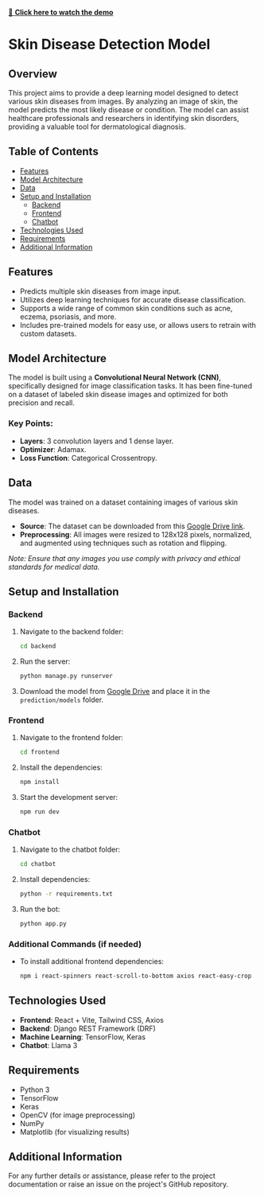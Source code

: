 [🎥 **Click here to watch the demo**](https://drive.google.com/file/d/1oOwJCeKk5FWWG3bFXaztnMBPR4a3Hn-m/view?usp=sharing)
# Skin Disease Detection Model

## Overview
This project aims to provide a deep learning model designed to detect various skin diseases from images. By analyzing an image of skin, the model predicts the most likely disease or condition. The model can assist healthcare professionals and researchers in identifying skin disorders, providing a valuable tool for dermatological diagnosis.

## Table of Contents
- [Features](#features)
- [Model Architecture](#model-architecture)
- [Data](#data)
- [Setup and Installation](#setup-and-installation)
  - [Backend](#backend)
  - [Frontend](#frontend)
  - [Chatbot](#chatbot)
- [Technologies Used](#technologies-used)
- [Requirements](#requirements)
- [Additional Information](#additional-information)

## Features
- Predicts multiple skin diseases from image input.
- Utilizes deep learning techniques for accurate disease classification.
- Supports a wide range of common skin conditions such as acne, eczema, psoriasis, and more.
- Includes pre-trained models for easy use, or allows users to retrain with custom datasets.

## Model Architecture
The model is built using a **Convolutional Neural Network (CNN)**, specifically designed for image classification tasks. It has been fine-tuned on a dataset of labeled skin disease images and optimized for both precision and recall.

### Key Points:
- **Layers**: 3 convolution layers and 1 dense layer.
- **Optimizer**: Adamax.
- **Loss Function**: Categorical Crossentropy.

## Data
The model was trained on a dataset containing images of various skin diseases.
- **Source**: The dataset can be downloaded from this [Google Drive link](https://drive.google.com/drive/folders/1o5mSIGbsqg1vW9n7IOtlRk0Yqn0ITgIo?usp=sharing).
- **Preprocessing**: All images were resized to 128x128 pixels, normalized, and augmented using techniques such as rotation and flipping.
  
*Note: Ensure that any images you use comply with privacy and ethical standards for medical data.*

## Setup and Installation

### Backend
1. Navigate to the backend folder:
   ```bash
   cd backend
   ```
2. Run the server:
   ```bash
   python manage.py runserver
   ```
3. Download the model from [Google Drive](https://drive.google.com/drive/folders/1o5mSIGbsqg1vW9n7IOtlRk0Yqn0ITgIo?usp=sharing) and place it in the `prediction/models` folder.

### Frontend
1. Navigate to the frontend folder:
   ```bash
   cd frontend
   ```
2. Install the dependencies:
   ```bash
   npm install
   ```
3. Start the development server:
   ```bash
   npm run dev
   ```

### Chatbot
1. Navigate to the chatbot folder:
   ```bash
   cd chatbot
   ```
2. Install dependencies:
   ```bash
   python -r requirements.txt
   ```
3. Run the bot:
   ```bash
   python app.py
   ```

### Additional Commands (if needed)
- To install additional frontend dependencies:
  ```bash
  npm i react-spinners react-scroll-to-bottom axios react-easy-crop
  ```

## Technologies Used
- **Frontend**: React + Vite, Tailwind CSS, Axios
- **Backend**: Django REST Framework (DRF)
- **Machine Learning**: TensorFlow, Keras
- **Chatbot**: Llama 3

## Requirements
- Python 3
- TensorFlow
- Keras
- OpenCV (for image preprocessing)
- NumPy
- Matplotlib (for visualizing results)

## Additional Information
For any further details or assistance, please refer to the project documentation or raise an issue on the project's GitHub repository.
